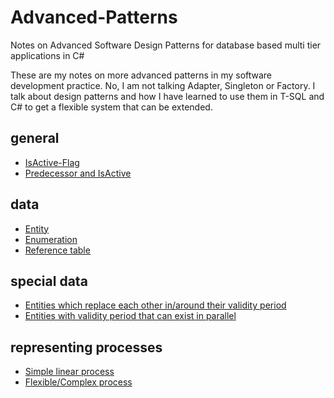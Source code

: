 # Advanced-Patterns
Notes on Advanced Software Design Patterns for database based multi tier applications in C#

These are my notes on more advanced patterns in my software development practice.
No, I am not talking Adapter, Singleton or Factory. 
I talk about design patterns and how I have learned to use them in T-SQL and C# to get a flexible system that can be extended.

## general

- [IsActive-Flag](IsActive.md)
- [Predecessor and IsActive](Predecessor-and-IsActive.md)

## data

- [Entity](Entity.md)
- [Enumeration](Enumeration.md)
- [Reference table](Reference-Table.md)

## special data

- [Entities which replace each other in/around their validity period](Entity-with-validity-period-one-active.md)
- [Entities with validity period that can exist in parallel](Entity-with-validity-period-that-can-exist-in-parallel.md)

## representing processes

- [Simple linear process](Process-Simple.md)
- [Flexible/Complex process](Process-Complex.md)


